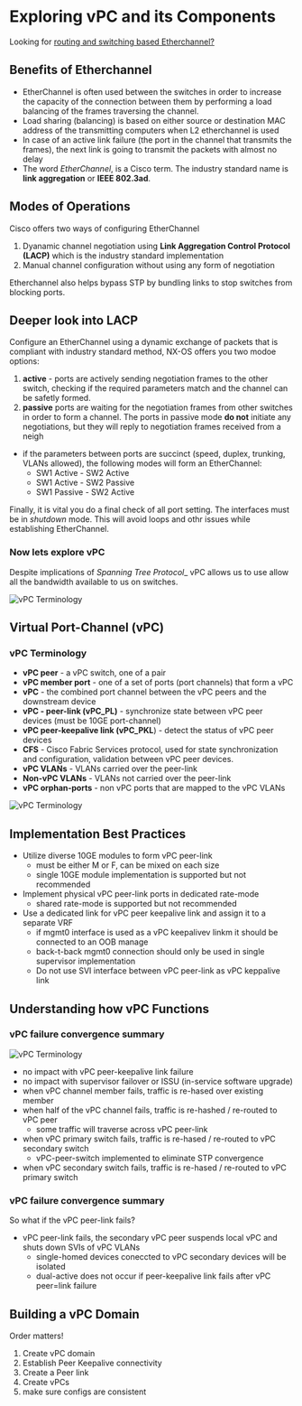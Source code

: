 # Exploring vPC and its Components

Looking for [routing and switching based Etherchannel?](../../ROUTE-SWITCH/ETHERCHANNEL.md)

## Benefits of Etherchannel

* EtherChannel is often used between the switches in order to increase the capacity of the connection between them by performing a load balancing of the frames traversing the channel.
* Load sharing (balancing) is based on either source or destination MAC address of the transmitting computers when L2 etherchannel is used
* In case of an active link failure (the port in the channel that transmits the frames), the next link is going to transmit the packets with almost no delay
* The word _EtherChannel_, is a Cisco term. The industry standard name is __link aggregation__ or __IEEE 802.3ad__.

## Modes of Operations

Cisco offers two ways of configuring EtherChannel

1. Dyanamic channel negotiation using __Link Aggregation Control Protocol (LACP)__
which is the industry standard implementation
2. Manual channel configuration without using any form of negotiation

Etherchannel also helps bypass STP by bundling links to stop switches from blocking ports.

## Deeper look into LACP

Configure an EtherChannel using a dynamic exchange of packets that is compliant with industry standard method, NX-OS offers you two modoe options:

1. __active__ - ports are actively sending negotiation frames to the other switch, checking if the required parameters match and the channel can be safetly formed.
2. __passive__ ports are waiting for the negotiation frames from other switches in order to form a channel. The ports in passive mode __do not__ initiate any negotiations, but they will reply to negotiation frames received from a neigh

* if the parameters between ports are succinct (speed, duplex, trunking, VLANs allowed), the following modes will form an EtherChannel:
    + SW1 Active - SW2 Active
    + SW1 Active - SW2 Passive
    + SW1 Passive - SW2 Active

Finally, it is vital you do a final check of all port setting. The interfaces must be in _shutdown_ mode. This will avoid loops and othr issues while establishing EtherChannel.

### Now lets explore vPC

Despite implications of _Spanning Tree Protocol__ vPC allows us to use allow all the bandwidth available to us on switches.

![vPC Terminology](../../img/vpc-term.PNG)

## Virtual Port-Channel (vPC)

### vPC Terminology

* __vPC peer__ - a vPC switch, one of a pair
* __vPC member port__ - one of a set of ports (port channels) that form a vPC
* __vPC__ - the combined port channel between the vPC peers and the downstream device
* __vPC - peer-link (vPC_PL)__ - synchronize state between vPC peer devices (must be 10GE port-channel)
* __vPC peer-keepalive link (vPC_PKL__) - detect the status of vPC peer devices
* __CFS__ - Cisco Fabric Services protocol, used for state synchronization and configuration, validation between vPC peer devices.
* __vPC VLANs__ -  VLANs carried over the peer-link
* __Non-vPC VLANs__ - VLANs not carried over the peer-link
* __vPC orphan-ports__ - non vPC ports that are mapped to the vPC VLANs

![vPC Terminology](../../img/vpc-best-p.PNG)

## Implementation Best Practices

* Utilize diverse 10GE modules to form vPC peer-link
    + must be either M or F, can be mixed on each size
    + single 10GE module implementation is supported but not recommended
* Implement physical vPC peer-link ports in dedicated rate-mode
    + shared rate-mode is supported but not recommended
* Use a dedicated link for vPC peer keepalive link and assign it to a separate VRF
    + if mgmt0 interface is used as a vPC keepalivev linkm it should be connected to an OOB manage
    + back-t-back mgmt0 connection should only be used in single supervisor implementation
    * Do not use SVI interface between vPC peer-link as vPC keppalive link

## Understanding how vPC Functions

### vPC failure convergence summary

![vPC Terminology](../../img/vPC-failover.PNG)

* no impact with vPC peer-keepalive link failure
* no impact with supervisor failover or ISSU (in-service software upgrade)
* when vPC channel member fails, traffic is re-hased over existing member
* when half of the vPC channel fails, traffic is re-hashed / re-routed to vPC peer
    + some traffic will traverse across vPC peer-link
* when vPC primary switch fails, traffic is re-hased / re-routed to vPC secondary switch
    + vPC-peer-switch implemented to eliminate STP convergence
* when vPC secondary switch fails, traffic is re-hased / re-routed to vPC primary switch

### vPC failure convergence summary

So what if the vPC peer-link fails?

* vPC peer-link fails, the secondary vPC peer suspends local vPC and shuts down SVIs of vPC VLANs
    + single-homed devices coneccted to vPC secondary devices will be isolated
    + dual-active does not occur if peer-keepalive link fails after vPC peer=link failure

## Building a vPC Domain

Order matters!

1. Create vPC domain
2. Establish Peer Keepalive connectivity
3. Create a Peer link
4. Create vPCs
5. make sure configs are consistent
